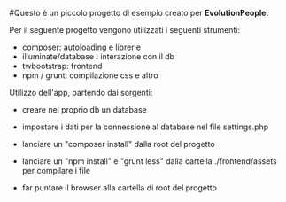 #Questo è un piccolo progetto di esempio creato per **EvolutionPeople.**

Per il seguente progetto vengono utilizzati i seguenti strumenti:
- composer: autoloading e librerie
- illuminate/database : interazione con il db
- twbootstrap: frontend
- npm / grunt: compilazione css e altro


Utilizzo dell'app, partendo dai sorgenti:
- creare nel proprio db un database
- impostare i dati per la connessione al database nel file settings.php
- lanciare un "composer install" dalla root del progetto
- lanciare un "npm install" e "grunt less" dalla cartella ./frontend/assets per compilare i file

- far puntare il browser alla cartella di root del progetto
